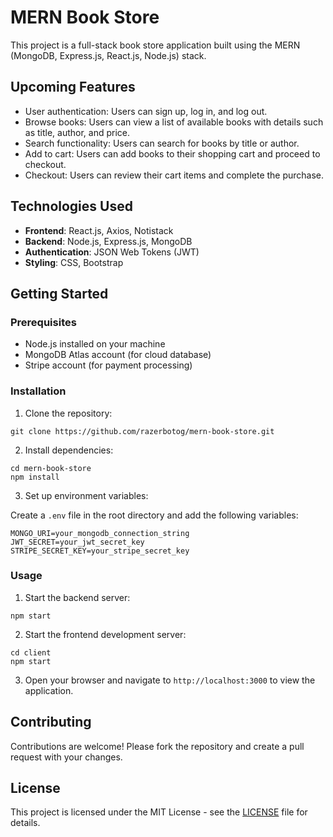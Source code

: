 # MERN Book Store

This project is a full-stack book store application built using the MERN (MongoDB, Express.js, React.js, Node.js) stack.

## Upcoming Features

- User authentication: Users can sign up, log in, and log out.
- Browse books: Users can view a list of available books with details such as title, author, and price.
- Search functionality: Users can search for books by title or author.
- Add to cart: Users can add books to their shopping cart and proceed to checkout.
- Checkout: Users can review their cart items and complete the purchase.

## Technologies Used

- **Frontend**: React.js, Axios, Notistack
- **Backend**: Node.js, Express.js, MongoDB
- **Authentication**: JSON Web Tokens (JWT)
- **Styling**: CSS, Bootstrap

## Getting Started

### Prerequisites

- Node.js installed on your machine
- MongoDB Atlas account (for cloud database)
- Stripe account (for payment processing)

### Installation

1. Clone the repository:

```
git clone https://github.com/razerbotog/mern-book-store.git
```

2. Install dependencies:

```
cd mern-book-store
npm install
```

3. Set up environment variables:

Create a `.env` file in the root directory and add the following variables:

```
MONGO_URI=your_mongodb_connection_string
JWT_SECRET=your_jwt_secret_key
STRIPE_SECRET_KEY=your_stripe_secret_key
```

### Usage

1. Start the backend server:

```
npm start
```

2. Start the frontend development server:

```
cd client
npm start
```

3. Open your browser and navigate to `http://localhost:3000` to view the application.

## Contributing

Contributions are welcome! Please fork the repository and create a pull request with your changes.

## License

This project is licensed under the MIT License - see the [LICENSE](LICENSE) file for details.
